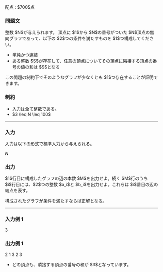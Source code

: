 
<div>

<span>

<span>

<p>
配点 : $700$点
</p>

<div>

<section>

### **問題文**

<p>
整数 $N$が与えられます。
頂点に $1$から $N$の番号がついた $N$頂点の無向グラフであって、以下の $2$つの条件を満たすものを $1$つ構成してください。
</p>

<ul>

<li>
単純かつ連結
</li>

<li>
ある整数 $S$が存在して、任意の頂点についてその頂点に隣接する頂点の番号の値の和は $S$となる
</li>

</ul>

<p>
この問題の制約下でそのようなグラフが少なくとも $1$つ存在することが証明できます。
</p>

</section>

</div>

<div>

<section>

### **制約**

<ul>

<li>
入力は全て整数である。
</li>

<li>
$3 \leq N \leq 100$
</li>

</ul>

</section>

</div>

---

<div>

<div>

<section>

### **入力**

<p>
入力は以下の形式で標準入力から与えられる。
</p>

<div>

$N$
</div>

</section>

</div>

<div>

<section>

### **出力**

<p>
$1$行目に構成したグラフの辺の本数 $M$を出力せよ。続く $M$行のうち $i$行目には、$2$つの整数 $a_i$と $b_i$を出力せよ。これらは $i$番目の辺の端点を表す。
</p>

<p>
構成されたグラフが条件を満たすならば正解となる。
</p>

</section>

</div>

</div>

---

<div>

<section>

### **入力例 1**

<div>

3

</div>

</section>

</div>

<div>

<section>

### **出力例 1**

<div>

2
1 3
2 3

</div>

<ul>

<li>
どの頂点も、隣接する頂点の番号の和が $3$となっています。
</li>

</ul>

</section>

</div>

</span>

</span>

</div>
